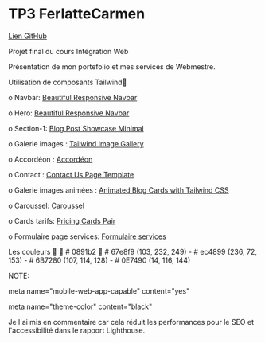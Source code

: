 
# TP3 FerlatteCarmen
[Lien GitHub](https://carmenferlatte.github.io/TP3__FerlatteCarmen/)

Projet final du cours Intégration Web

Présentation de mon portefolio et mes services de Webmestre.

Utilisation de composants Tailwind🧮

o Navbar: [Beautiful Responsive Navbar](https://tailwindflex.com/@akram6t/beautifull-responsive-navbar)

o Hero: [Beautiful Responsive Navbar](https://tailwindflex.com/@Aman300/header-page)

o Section-1: [Blog Post Showcase Minimal](https://tailwindflex.com/@henrik/blog-post-showcase-minimal)

o Galerie images : [Tailwind Image Gallery](https://tailwindflex.com/@alok/tailwind-image-gallery)

o Accordéon : [Accordéon](https://www.creative-tim.com/twcomponents/component/faq-1)

o Contact : [Contact Us Page Template](https://tailwindflex.com/@lukas-muller/contact-us-page-template)

o Galerie images animées : [Animated Blog Cards with Tailwind CSS](https://tailwindflex.com/@michael-andreuzza/animated-blog-cards-with-tailwind-css)

o Caroussel: [Caroussel](https://flowbite.com/docs/components/carousel/)

o Cards tarifs: [Pricing Cards Pair](https://tailwindflex.com/@samuel33/pricing-cards-pair)

o Formulaire page services: [Formulaire services](https://tailwindflex.com/@sophia-baker/form-for-editing-items)

Les couleurs 🧮
    	# 0891b2 
    	# 67e8f9 (103, 232, 249)
    - # ec4899 (236, 72, 153)
    - # 6B7280 (107, 114, 128)
    - # 0E7490 (14, 116, 144)


NOTE:
  <link
  rel="webmanifest" href="manifest.json"
  > <!--Web app manifest should have the filename extension 'webmanifest'.Microsoft Edge Toolsmanifest-file-extension-->

 meta name="mobile-web-app-capable" content="yes"
<!-- <meta name="apple-mobile-web-app-capable" content="yes" > // is deprecated--> 

meta name="theme-color" content="black"
<!--'meta[name=theme-color]' is not supported by Firefox, Firefox for Android, Opera.-->

<!-- <meta name="robots" content="noindex, nofollow"> -->
Je l'ai mis en commentaire car cela réduit les performances pour le SEO et l'accessibilité dans le rapport Lighthouse.
